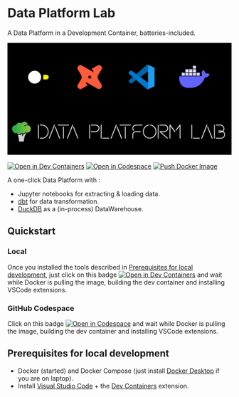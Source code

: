# Data Platform Lab
A Data Platform in a Development Container, batteries-included.

![Data Platform Lab](data_platform_lab.jpg)

[![Open in Dev Containers](https://img.shields.io/static/v1?label=Dev%20Containers&message=Open&color=blue&logo=visualstudiocode)](https://vscode.dev/redirect?url=vscode://ms-vscode-remote.remote-containers/cloneInVolume?url=https://github.com/brocolidata/dataplatform_lab)
[![Open in Codespace](https://img.shields.io/static/v1?label=Codespace&message=Open&color=blue&logo=github)](https://vscode.dev/redirect?url=vscode://ms-vscode-remote.remote-containers/cloneInVolume?url=https://github.com/brocolidata/dataplatform_lab)
[![Push Docker Image](https://github.com/brocolidata/dataplatform_lab/actions/workflows/docker-publish.yml/badge.svg?branch=main)](https://github.com/brocolidata/dataplatform_lab/actions/workflows/docker-publish.yml)


A one-click Data Platform with : 
- Jupyter notebooks for extracting & loading data.
- [dbt](https://www.getdbt.com) for data transformation.
- [DuckDB](https://duckdb.org) as a (in-process) DataWarehouse.

## Quickstart

### Local

Once you installed the tools described in [Prerequisites for local development](#prerequisites-for-local-development), just click on this badge [![Open in Dev Containers](https://img.shields.io/static/v1?label=Dev%20Containers&message=Open&color=blue&logo=visualstudiocode)](https://vscode.dev/redirect?url=vscode://ms-vscode-remote.remote-containers/cloneInVolume?url=https://github.com/brocolidata/dataplatform_lab) and wait while Docker is pulling the image, building the dev container and installing VSCode extensions.


### GitHub Codespace
Click on this badge [![Open in Codespace](https://img.shields.io/static/v1?label=Codespace&message=Open&color=blue&logo=github)](https://vscode.dev/redirect?url=vscode://ms-vscode-remote.remote-containers/cloneInVolume?url=https://github.com/brocolidata/dataplatform_lab) and wait while Docker is pulling the image, building the dev container and installing VSCode extensions.


## Prerequisites for local development
- Docker (started) and Docker Compose (just install [Docker Desktop](https://www.docker.com/products/docker-desktop/) if you are on laptop).
- Install [Visual Studio Code](https://code.visualstudio.com/) + the [Dev Containers](https://marketplace.visualstudio.com/items?itemName=ms-vscode-remote.remote-containers) extension.